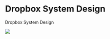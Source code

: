 # Dropbox System Design

Dropbox System Design

![](https://assets.leetcode.com/static_assets/others/Dropbox.png)
